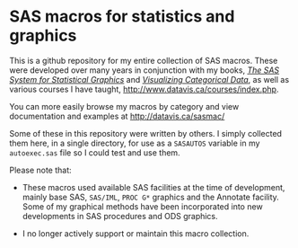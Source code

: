 # SAS macros for statistics and graphics

This is a github repository for my entire collection of SAS macros.  These were developed over many years
in conjunction with my books, [*The SAS System for Statistical Graphics*](http://www.datavis.ca/books/sssg/)
and [*Visualizing Categorical Data*](http://www.datavis.ca/books/vcd/), as well as various courses I have
taught, http://www.datavis.ca/courses/index.php.

You can more easily browse my macros by category and view documentation and examples at http://datavis.ca/sasmac/

Some of these in this repository were written by others. I simply collected them here, in a single directory, for use
as a `SASAUTOS` variable in my `autoexec.sas` file so I could test and use them.

Please note that:

* These macros used available SAS facilities at the time of development, mainly base SAS, `SAS/IML`,
`PROC G*` graphics and the Annotate facility.  Some of my graphical methods have been incorporated into
new developments in SAS procedures and ODS graphics.

* I no longer actively support or maintain this macro collection.  
